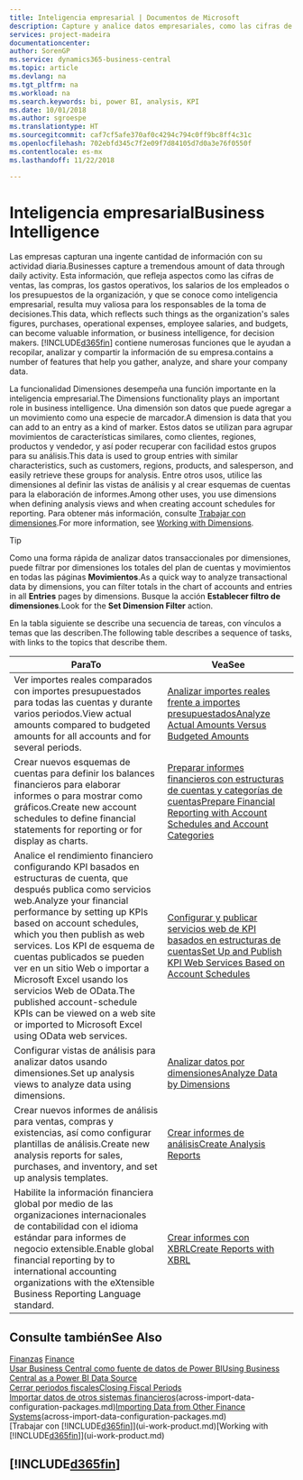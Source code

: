 ```yaml
---
title: Inteligencia empresarial | Documentos de Microsoft
description: Capture y analice datos empresariales, como las cifras de ventas, las compras, los gastos operativos, los salarios de los empleados y los presupuestos, que resultan muy valiosos para la inteligencia artificial o la toma de decisiones.
services: project-madeira
documentationcenter: 
author: SorenGP
ms.service: dynamics365-business-central
ms.topic: article
ms.devlang: na
ms.tgt_pltfrm: na
ms.workload: na
ms.search.keywords: bi, power BI, analysis, KPI
ms.date: 10/01/2018
ms.author: sgroespe
ms.translationtype: HT
ms.sourcegitcommit: caf7cf5afe370af0c4294c794c0ff9bc8ff4c31c
ms.openlocfilehash: 702ebfd345c7f2e09f7d84105d7d0a3e76f0550f
ms.contentlocale: es-mx
ms.lasthandoff: 11/22/2018

---
```

# <a name="business-intelligence"></a><span data-ttu-id="53300-103">Inteligencia empresarial</span><span class="sxs-lookup"><span data-stu-id="53300-103">Business Intelligence</span></span>
<span data-ttu-id="53300-104">Las empresas capturan una ingente cantidad de información con su actividad diaria.</span><span class="sxs-lookup"><span data-stu-id="53300-104">Businesses capture a tremendous amount of data through daily activity.</span></span> <span data-ttu-id="53300-105">Esta información, que refleja aspectos como las cifras de ventas, las compras, los gastos operativos, los salarios de los empleados o los presupuestos de la organización, y que se conoce como inteligencia empresarial, resulta muy valiosa para los responsables de la toma de decisiones.</span><span class="sxs-lookup"><span data-stu-id="53300-105">This data, which reflects such things as the organization's sales figures, purchases, operational expenses, employee salaries, and budgets, can become valuable information, or business intelligence, for decision makers.</span></span> [!INCLUDE[d365fin](includes/d365fin_md.md)] <span data-ttu-id="53300-106">contiene numerosas funciones que le ayudan a recopilar, analizar y compartir la información de su empresa.</span><span class="sxs-lookup"><span data-stu-id="53300-106">contains a number of features that help you gather, analyze, and share your company data.</span></span>

<span data-ttu-id="53300-107">La funcionalidad Dimensiones desempeña una función importante en la inteligencia empresarial.</span><span class="sxs-lookup"><span data-stu-id="53300-107">The Dimensions functionality plays an important role in business intelligence.</span></span> <span data-ttu-id="53300-108">Una dimensión son datos que puede agregar a un movimiento como una especie de marcador.</span><span class="sxs-lookup"><span data-stu-id="53300-108">A dimension is data that you can add to an entry as a kind of marker.</span></span> <span data-ttu-id="53300-109">Estos datos se utilizan para agrupar movimientos de características similares, como clientes, regiones, productos y vendedor, y así poder recuperar con facilidad estos grupos para su análisis.</span><span class="sxs-lookup"><span data-stu-id="53300-109">This data is used to group entries with similar characteristics, such as customers, regions, products, and salesperson, and easily retrieve these groups for analysis.</span></span> <span data-ttu-id="53300-110">Entre otros usos, utilice las dimensiones al definir las vistas de análisis y al crear esquemas de cuentas para la elaboración de informes.</span><span class="sxs-lookup"><span data-stu-id="53300-110">Among other uses, you use dimensions  when defining analysis views and when creating account schedules for reporting.</span></span> <span data-ttu-id="53300-111">Para obtener más información, consulte [Trabajar con dimensiones](finance-dimensions.md).</span><span class="sxs-lookup"><span data-stu-id="53300-111">For more information, see [Working with Dimensions](finance-dimensions.md).</span></span>

> [!TIP]
> <span data-ttu-id="53300-112">Como una forma rápida de analizar datos transaccionales por dimensiones, puede filtrar por dimensiones los totales del plan de cuentas y movimientos en todas las páginas **Movimientos**.</span><span class="sxs-lookup"><span data-stu-id="53300-112">As a quick way to analyze transactional data by dimensions, you can filter totals in the chart of accounts and entries in all **Entries** pages by dimensions.</span></span> <span data-ttu-id="53300-113">Busque la acción **Establecer filtro de dimensiones**.</span><span class="sxs-lookup"><span data-stu-id="53300-113">Look for the **Set Dimension Filter** action.</span></span>  

<span data-ttu-id="53300-114">En la tabla siguiente se describe una secuencia de tareas, con vínculos a temas que las describen.</span><span class="sxs-lookup"><span data-stu-id="53300-114">The following table describes a sequence of tasks, with links to the topics that describe them.</span></span>  

| <span data-ttu-id="53300-115">Para</span><span class="sxs-lookup"><span data-stu-id="53300-115">To</span></span> | <span data-ttu-id="53300-116">Vea</span><span class="sxs-lookup"><span data-stu-id="53300-116">See</span></span> |
| --- | --- |
|<span data-ttu-id="53300-117">Ver importes reales comparados con importes presupuestados para todas las cuentas y durante varios periodos.</span><span class="sxs-lookup"><span data-stu-id="53300-117">View actual amounts compared to budgeted amounts for all accounts and for several periods.</span></span>|[<span data-ttu-id="53300-118">Analizar importes reales frente a importes presupuestados</span><span class="sxs-lookup"><span data-stu-id="53300-118">Analyze Actual Amounts Versus Budgeted Amounts</span></span>](bi-how-analyze-actual-versus-budget.md)|
|<span data-ttu-id="53300-119">Crear nuevos esquemas de cuentas para definir los balances financieros para elaborar informes o para mostrar como gráficos.</span><span class="sxs-lookup"><span data-stu-id="53300-119">Create new account schedules to define financial statements for reporting or for display as charts.</span></span>|[<span data-ttu-id="53300-120">Preparar informes financieros con estructuras de cuentas y categorías de cuentas</span><span class="sxs-lookup"><span data-stu-id="53300-120">Prepare Financial Reporting with Account Schedules and Account Categories</span></span>](bi-how-work-account-schedule.md)|
|<span data-ttu-id="53300-121">Analice el rendimiento financiero configurando KPI basados en estructuras de cuenta, que después publica como servicios web.</span><span class="sxs-lookup"><span data-stu-id="53300-121">Analyze your financial performance by setting up KPIs based on account schedules, which you then publish as web services.</span></span> <span data-ttu-id="53300-122">Los KPI de esquema de cuentas publicados se pueden ver en un sitio Web o importar a Microsoft Excel usando los servicios Web de OData.</span><span class="sxs-lookup"><span data-stu-id="53300-122">The published account-schedule KPIs can be viewed on a web site or imported to Microsoft Excel using OData web services.</span></span>|[<span data-ttu-id="53300-123">Configurar y publicar servicios web de KPI basados en estructuras de cuentas</span><span class="sxs-lookup"><span data-stu-id="53300-123">Set Up and Publish KPI Web Services Based on Account Schedules</span></span>](bi-how-to-set-up-and-publish-kpi-web-services-based-on-account-schedules.md)|
|<span data-ttu-id="53300-124">Configurar vistas de análisis para analizar datos usando dimensiones.</span><span class="sxs-lookup"><span data-stu-id="53300-124">Set up analysis views to analyze data using dimensions.</span></span>|[<span data-ttu-id="53300-125">Analizar datos por dimensiones</span><span class="sxs-lookup"><span data-stu-id="53300-125">Analyze Data by Dimensions</span></span>](bi-how-analyze-data-dimension.md)|
|<span data-ttu-id="53300-126">Crear nuevos informes de análisis para ventas, compras y existencias, así como configurar plantillas de análisis.</span><span class="sxs-lookup"><span data-stu-id="53300-126">Create new analysis reports for sales, purchases, and inventory, and set up analysis templates.</span></span>|[<span data-ttu-id="53300-127">Crear informes de análisis</span><span class="sxs-lookup"><span data-stu-id="53300-127">Create Analysis Reports</span></span>](bi-how-create-analysis-views-reports.md)|
|<span data-ttu-id="53300-128">Habilite la información financiera global por medio de las organizaciones internacionales de contabilidad con el idioma estándar para informes de negocio extensible.</span><span class="sxs-lookup"><span data-stu-id="53300-128">Enable global financial reporting by to international accounting organizations with the eXtensible Business Reporting Language standard.</span></span>|[<span data-ttu-id="53300-129">Crear informes con XBRL</span><span class="sxs-lookup"><span data-stu-id="53300-129">Create Reports with XBRL</span></span>](bi-create-reports-with-xbrl.md)|

## <a name="see-also"></a><span data-ttu-id="53300-130">Consulte también</span><span class="sxs-lookup"><span data-stu-id="53300-130">See Also</span></span>
<span data-ttu-id="53300-131">[Finanzas](finance.md)  </span><span class="sxs-lookup"><span data-stu-id="53300-131">[Finance](finance.md)  </span></span>  
[<span data-ttu-id="53300-132">Usar Business Central como fuente de datos de Power BI</span><span class="sxs-lookup"><span data-stu-id="53300-132">Using Business Central as a Power BI Data Source</span></span>](across-how-use-financials-data-source-powerbi.md)  
[<span data-ttu-id="53300-133">Cerrar periodos fiscales</span><span class="sxs-lookup"><span data-stu-id="53300-133">Closing Fiscal Periods</span></span>](year-close-years-periods.md)  
<span data-ttu-id="53300-134">[Importar datos de otros sistemas financieros](across-import-data-configuration-packages.md)(across-import-data-configuration-packages.md)</span><span class="sxs-lookup"><span data-stu-id="53300-134">[Importing Data from Other Finance Systems](across-import-data-configuration-packages.md)(across-import-data-configuration-packages.md)</span></span>  
<span data-ttu-id="53300-135">[Trabajar con [!INCLUDE[d365fin](includes/d365fin_md.md)]](ui-work-product.md)</span><span class="sxs-lookup"><span data-stu-id="53300-135">[Working with [!INCLUDE[d365fin](includes/d365fin_md.md)]](ui-work-product.md)</span></span>

## [!INCLUDE[d365fin](includes/free_trial_md.md)]  
 

